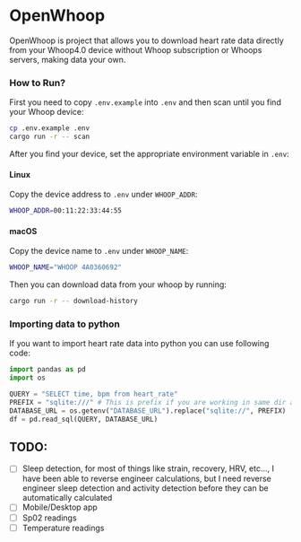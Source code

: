 # OpenWhoop

OpenWhoop is project that allows you to download heart rate data directly from your Whoop4.0 device without Whoop subscription or Whoops servers, making data your own.

### How to Run?

First you need to copy `.env.example` into `.env` and then scan until you find your Whoop device:
```sh
cp .env.example .env
cargo run -r -- scan
```

After you find your device, set the appropriate environment variable in `.env`:

#### Linux
Copy the device address to `.env` under `WHOOP_ADDR`:
```sh
WHOOP_ADDR=00:11:22:33:44:55
```

#### macOS
Copy the device name to `.env` under `WHOOP_NAME`:
```sh
WHOOP_NAME="WHOOP 4A0360692"
```

Then you can download data from your whoop by running:
```sh
cargo run -r -- download-history
```

### Importing data to python

If you want to import heart rate data into python you can use following code:
```py
import pandas as pd
import os

QUERY = "SELECT time, bpm from heart_rate"
PREFIX = "sqlite:///" # This is prefix if you are working in same dir as `.env` if you are working in `notebooks/` change to `sqlite:///../`
DATABASE_URL = os.getenv("DATABASE_URL").replace("sqlite://", PREFIX)
df = pd.read_sql(QUERY, DATABASE_URL)
```

## TODO:

- [ ] Sleep detection, for most of things like strain, recovery, HRV, etc..., I have been able to reverse engineer calculations, but I need reverse engineer sleep detection and activity detection before they can be automatically calculated
- [ ] Mobile/Desktop app
- [ ] Sp02 readings
- [ ] Temperature readings
